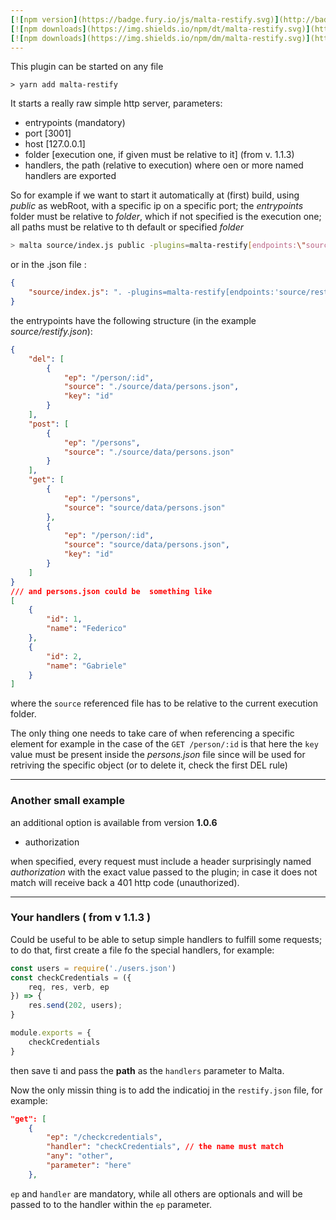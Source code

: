 ```yaml
---
[![npm version](https://badge.fury.io/js/malta-restify.svg)](http://badge.fury.io/js/malta-restify)
[![npm downloads](https://img.shields.io/npm/dt/malta-restify.svg)](https://npmjs.org/package/malta-restify)
[![npm downloads](https://img.shields.io/npm/dm/malta-restify.svg)](https://npmjs.org/package/malta-restify)  
---  
```


This plugin can be started on any file


`> yarn add malta-restify`  

It starts a really raw simple http server, parameters:
- entrypoints (mandatory)  
- port [3001]
- host [127.0.0.1]
- folder [execution one, if given must be relative to it] (from v. 1.1.3)
- handlers, the path (relative to execution) where oen or more named handlers are exported  



So for example if we want to start it automatically at (first) build, using _public_ as webRoot, with a specific ip on a specific port;
the _entrypoints_ folder must be relative to _folder_, which if not specified is the execution one; all paths must be relative to th default or specified _folder_
``` sh
> malta source/index.js public -plugins=malta-restify[endpoints:\"source/restify.json\"]
```
or in the .json file :
``` json
{
    "source/index.js": ". -plugins=malta-restify[endpoints:'source/restify.json']"
}
```



the entrypoints have the following structure (in the example _source/restify.json_):

``` json
{
    "del": [
        {
            "ep": "/person/:id",
            "source": "./source/data/persons.json",
            "key": "id"
        }
    ],
    "post": [
        {
            "ep": "/persons",
            "source": "./source/data/persons.json"
        }
    ],
    "get": [
        {
            "ep": "/persons",
            "source": "source/data/persons.json"
        },
        {
            "ep": "/person/:id",
            "source": "source/data/persons.json",
            "key": "id"
        }   
    ]
}
/// and persons.json could be  something like
[
    {
        "id": 1,
        "name": "Federico"
    },
    {
        "id": 2,
        "name": "Gabriele"
    }
]
``` 

where the `source` referenced file has to be relative to the current execution folder.

The only thing one needs to take care of when referencing a specific element for example in the case of the `GET /person/:id` is that 
here the `key` value must be present inside the _persons.json_ file since will be used for retriving
the specific object (or to delete it, check the first DEL rule)

---
### Another small example

an additional option is available from version **1.0.6**
- authorization 

when specified, every request must include a header surprisingly named _authorization_ with the exact value passed to the plugin; in case it does not match will receive back a 401 http code (unauthorized).

---
### Your handlers ( from v 1.1.3 )
Could be useful to be able to setup simple handlers to fulfill some requests; to do that, first create a file fo the special handlers, for example: 
``` js
const users = require('./users.json')
const checkCredentials = ({
    req, res, verb, ep
}) => {
    res.send(202, users);
}

module.exports = {
    checkCredentials
}
```
then save ti and pass the **path** as the `handlers` parameter to Malta.

Now the only missin thing is to add the indicatioj   in the `restify.json` file, for example:
``` json
"get": [
    {
        "ep": "/checkcredentials",
        "handler": "checkCredentials", // the name must match
        "any": "other",
        "parameter": "here"
    },
```
`ep` and `handler` are mandatory, while all others are optionals and will be passed to to the handler within the `ep` parameter.